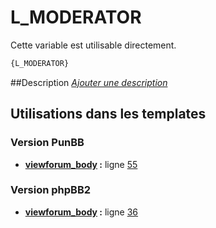 # L_MODERATOR


Cette variable est utilisable directement.

```html
{L_MODERATOR}
```

##Description
[*Ajouter une description*](https://fa-tvars.appspot.com/var/L_MODERATOR)

## Utilisations dans les templates

### Version PunBB
* __[viewforum_body](../tpl/var/punbb/viewforum_body.md#readme) :__ ligne [55](../tpl/src/punbb/viewforum_body.tpl#L55)

### Version phpBB2
* __[viewforum_body](../tpl/var/subsilver/viewforum_body.md#readme) :__ ligne [36](../tpl/src/subsilver/viewforum_body.tpl#L36)